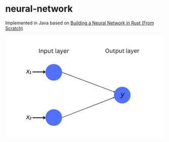 # neural-network

Implemented in Java based on [Building a Neural Network in Rust (From Scratch) ](https://dev.to/farshed/building-a-neural-network-in-rust-from-scratch-5bm1)

![perceptron](resources/perceptron.jpeg)

